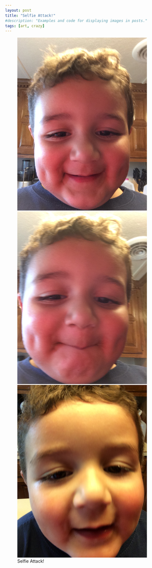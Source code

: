```yaml
---
layout: post
title: "Selfie Attack!"
#description: "Examples and code for displaying images in posts."
tags: [art, crazy]
---
```

<figure class="third">
	<img src="/uploads/2014/05/2014-05-16 17.57.56.jpg" alt="">
	<br />
	<img src="/uploads/2014/05/2014-05-16 17.58.00.jpg" alt="">
	<br />
	<img src="/uploads/2014/05/2014-05-16 17.58.06.jpg" alt="">
	<figcaption>Selfie Attack!</figcaption>
</figure>